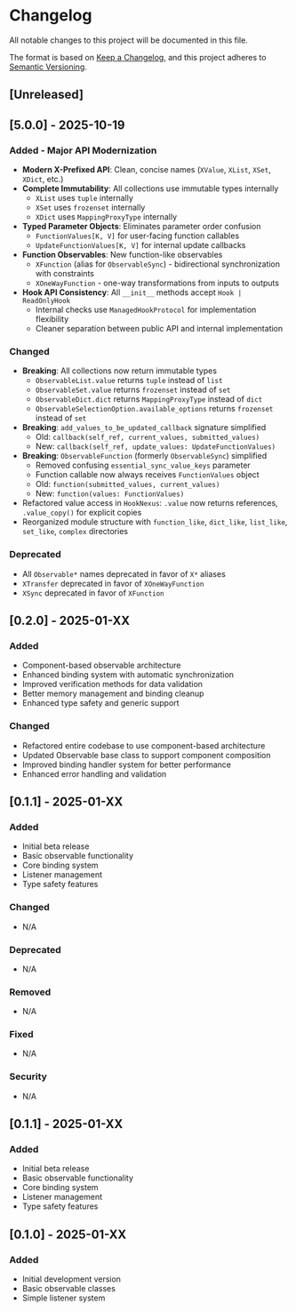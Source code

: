 # Changelog

All notable changes to this project will be documented in this file.

The format is based on [Keep a Changelog](https://keepachangelog.com/en/1.0.0/),
and this project adheres to [Semantic Versioning](https://semver.org/spec/v2.0.0.html).

## [Unreleased]

## [5.0.0] - 2025-10-19

### Added - Major API Modernization
- **Modern X-Prefixed API**: Clean, concise names (`XValue`, `XList`, `XSet`, `XDict`, etc.)
- **Complete Immutability**: All collections use immutable types internally
  - `XList` uses `tuple` internally
  - `XSet` uses `frozenset` internally
  - `XDict` uses `MappingProxyType` internally
- **Typed Parameter Objects**: Eliminates parameter order confusion
  - `FunctionValues[K, V]` for user-facing function callables
  - `UpdateFunctionValues[K, V]` for internal update callbacks
- **Function Observables**: New function-like observables
  - `XFunction` (alias for `ObservableSync`) - bidirectional synchronization with constraints
  - `XOneWayFunction` - one-way transformations from inputs to outputs
- **Hook API Consistency**: All `__init__` methods accept `Hook | ReadOnlyHook`
  - Internal checks use `ManagedHookProtocol` for implementation flexibility
  - Cleaner separation between public API and internal implementation

### Changed
- **Breaking**: All collections now return immutable types
  - `ObservableList.value` returns `tuple` instead of `list`
  - `ObservableSet.value` returns `frozenset` instead of `set`
  - `ObservableDict.dict` returns `MappingProxyType` instead of `dict`
  - `ObservableSelectionOption.available_options` returns `frozenset` instead of `set`
- **Breaking**: `add_values_to_be_updated_callback` signature simplified
  - Old: `callback(self_ref, current_values, submitted_values)`
  - New: `callback(self_ref, update_values: UpdateFunctionValues)`
- **Breaking**: `ObservableFunction` (formerly `ObservableSync`) simplified
  - Removed confusing `essential_sync_value_keys` parameter
  - Function callable now always receives `FunctionValues` object
  - Old: `function(submitted_values, current_values)`
  - New: `function(values: FunctionValues)`
- Refactored value access in `HookNexus`: `.value` now returns references, `.value_copy()` for explicit copies
- Reorganized module structure with `function_like`, `dict_like`, `list_like`, `set_like`, `complex` directories

### Deprecated
- All `Observable*` names deprecated in favor of `X*` aliases
- `XTransfer` deprecated in favor of `XOneWayFunction`
- `XSync` deprecated in favor of `XFunction`

## [0.2.0] - 2025-01-XX

### Added
- Component-based observable architecture
- Enhanced binding system with automatic synchronization
- Improved verification methods for data validation
- Better memory management and binding cleanup
- Enhanced type safety and generic support

### Changed
- Refactored entire codebase to use component-based architecture
- Updated Observable base class to support component composition
- Improved binding handler system for better performance
- Enhanced error handling and validation

## [0.1.1] - 2025-01-XX

### Added
- Initial beta release
- Basic observable functionality
- Core binding system
- Listener management
- Type safety features

### Changed
- N/A

### Deprecated
- N/A

### Removed
- N/A

### Fixed
- N/A

### Security
- N/A

## [0.1.1] - 2025-01-XX

### Added
- Initial beta release
- Basic observable functionality
- Core binding system
- Listener management
- Type safety features

## [0.1.0] - 2025-01-XX

### Added
- Initial development version
- Basic observable classes
- Simple listener system
